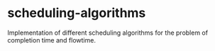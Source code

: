 # scheduling-algorithms
Implementation of different scheduling algorithms for the problem of completion time and flowtime.